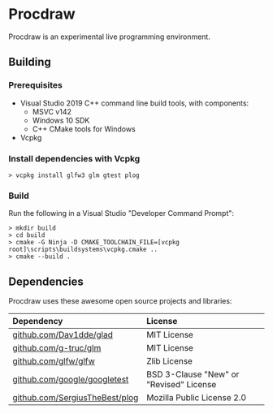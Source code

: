 # Procdraw

Procdraw is an experimental live programming environment.

## Building

### Prerequisites

- Visual Studio 2019 C++ command line build tools, with components:
    - MSVC v142
    - Windows 10 SDK
    - C++ CMake tools for Windows
- Vcpkg

### Install dependencies with Vcpkg

    > vcpkg install glfw3 glm gtest plog

### Build

Run the following in a Visual Studio "Developer Command Prompt":

    > mkdir build
    > cd build
    > cmake -G Ninja -D CMAKE_TOOLCHAIN_FILE=[vcpkg root]\scripts\buildsystems\vcpkg.cmake ..
    > cmake --build .

## Dependencies

Procdraw uses these awesome open source projects and libraries:

| Dependency | License |
| :--------- | :------ |
| [github.com/Dav1dde/glad](https://github.com/Dav1dde/glad) | MIT License |
| [github.com/g-truc/glm](https://github.com/g-truc/glm) | MIT License |
| [github.com/glfw/glfw](https://github.com/glfw/glfw) | Zlib License |
| [github.com/google/googletest](https://github.com/google/googletest) | BSD 3-Clause "New" or "Revised" License |
| [github.com/SergiusTheBest/plog](https://github.com/SergiusTheBest/plog) | Mozilla Public License 2.0 |
